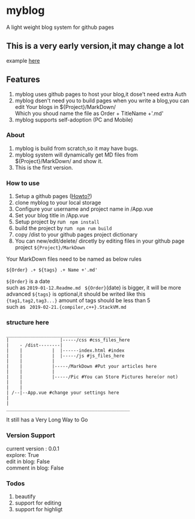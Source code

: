 # myblog
A light weight blog system for github pages 

## This is a very early version,it may change a lot   
example [here](https://archcy.github.io/)  

## Features
1. myblog uses github pages to host your blog,it dose't need extra Auth
2. myblog dsen't need you to build pages when you write a blog,you can edit Your blogs in ${Project}/MarkDown/  
Which you shoud name the file as Order + TitleName +'.md'
3. myblog supports self-adoption (PC and Mobile)

###  About
1. myblog is build from scratch,so it may have bugs.
2. myblog system will dynamically get MD files from ${Project}/MarkDown/ and show it.
3. This is the first version.

### How to use
1. Setup a github pages ([Howto?](https://pages.github.com/))
2. clone myblog to your local storage
3. Configure your username and project name in /App.vue
4. Set your blog title in /App.vue
5. Setup project by run ``` npm install```
6. build the project by run ``` npm rum build```
7. copy /dist to your github pages project dictionary
8. You can new/edit/delete/ dircetly by editing files in your github page project ```${Project}/MarkDown```

Your MarkDown files need to be named as below rules
```
${Order} .+ ${tags} .+ Name +'.md'
```
```${Order}``` is a date  
such as ```2019-01-12.Readme.md ```
```${Order}```(date) is bigger, it will be more advanced 
```${tags}``` is optional,it should be writed like this ```{tag1,tag2,tag3...}``` 
amount of tags should be less than 5  
such as ``` 2019-02-21.{compiler,c++}.StackVM.md```


### structure here
```
___________________________________________
|                   |-----/css #css_files_here
|    - /dist--------|
|    |           |  |------index.html #index
|    |           |  |-----/js #js_files_here
|    |           |
|    |           |-----/MarkDown #Put your articles here
|    |           |
|    |           |-----/Pic #You can Store Pictures here(or not)
|    |    
|    |
| /--|--App.vue #change your settings here
|   
|
______________________________________________
```
It still has a Very Long Way to Go

### Version Support
current version : 0.0.1  
explore: True  
edit in blog: False  
comment in blog: False  

### Todos
1. beautify
2. support for editing
3. support for highligt